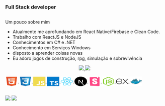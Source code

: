 ### Full Stack developer

##

Um pouco sobre mim
- Atualmente me aprofundando em React Native/Firebase e Clean Code.
- Trabalho com ReactJS e NodeJS
- Conhecimentos em C# e .NET
- Conhecimento em Serviços Windows
- disposto a aprender coisas novas
- Eu adoro jogos de construção, rpg, simulação e sobrevivência

<div align="center">
  <a href="github.com/wellhenrique">
  <img height="180em" src="https://github-readme-stats.vercel.app/api?username=wellhenrique&show_icons=true&theme=gruvbox&include_all_commits=true&count_private=true"/>
  <img height="180em" src="https://github-readme-stats.vercel.app/api/top-langs/?username=wellhenrique&layout=compact&langs_count=7&theme=gruvbox"/>
</div>
  <div style="display: inline_block"><br>
  <img align="center" alt="Well-HTML" height="30" width="40" src="https://raw.githubusercontent.com/devicons/devicon/master/icons/html5/html5-original.svg">
  <img align="center" alt="Well-CSS" height="30" width="40" src="https://raw.githubusercontent.com/devicons/devicon/master/icons/css3/css3-original.svg">
  <img align="center" alt="Well-Js" height="30" width="40" src="https://raw.githubusercontent.com/devicons/devicon/master/icons/javascript/javascript-plain.svg">
  <img align="center" alt="Well-Ts" height="30" width="40" src="https://raw.githubusercontent.com/devicons/devicon/master/icons/typescript/typescript-plain.svg">
  <img align="center" alt="Well-React" height="30" width="40" src="https://raw.githubusercontent.com/devicons/devicon/master/icons/react/react-original.svg">
      <img align="center" alt="Well-React" height="30" width="40" src="https://raw.githubusercontent.com/devicons/devicon/master/icons/nextjs/nextjs-original.svg">
          <img align="center" alt="Well-React" height="30" width="40" src="https://raw.githubusercontent.com/devicons/devicon/master/icons/storybook/storybook-original.svg">
  <img align="center" alt="Well-CSS" height="30" width="40" src="https://raw.githubusercontent.com/devicons/devicon/master/icons/nodejs/nodejs-original.svg">
    <img align="center" alt="Well-CSS" height="30" width="40" src="https://raw.githubusercontent.com/devicons/devicon/master/icons/express/express-original.svg">
      <img align="center" alt="Well-CSS" height="30" width="40" src="https://raw.githubusercontent.com/devicons/devicon/master/icons/docker/docker-original.svg">
</div>
  
##
 
<div> 
  <a href="https://www.linkedin.com/in/wellissonhenriques21/" target="_blank"><img src="https://img.shields.io/badge/-LinkedIn-%230077B5?style=for-the-badge&logo=linkedin&logoColor=white" target="_blank"></a> 
    <a href="https://www.instagram.com/weellh_enrique/" target="_blank"><img src="https://img.shields.io/badge/-Instagram-%23E4405F?style=for-the-badge&logo=instagram&logoColor=white" target="_blank"></a>
</div>
